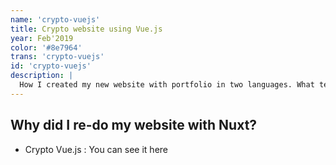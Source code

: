 ```yaml
---
name: 'crypto-vuejs'
title: Crypto website using Vue.js
year: Feb'2019
color: '#8e7964'
trans: 'crypto-vuejs'
id: 'crypto-vuejs'
description: |
  How I created my new website with portfolio in two languages. What technology I used and why.
---
```


## Why did I re-do my website with Nuxt?

- Crypto Vue.js : <nuxt-link to="/portfolio/crypto">You can see it here</nuxt-link>